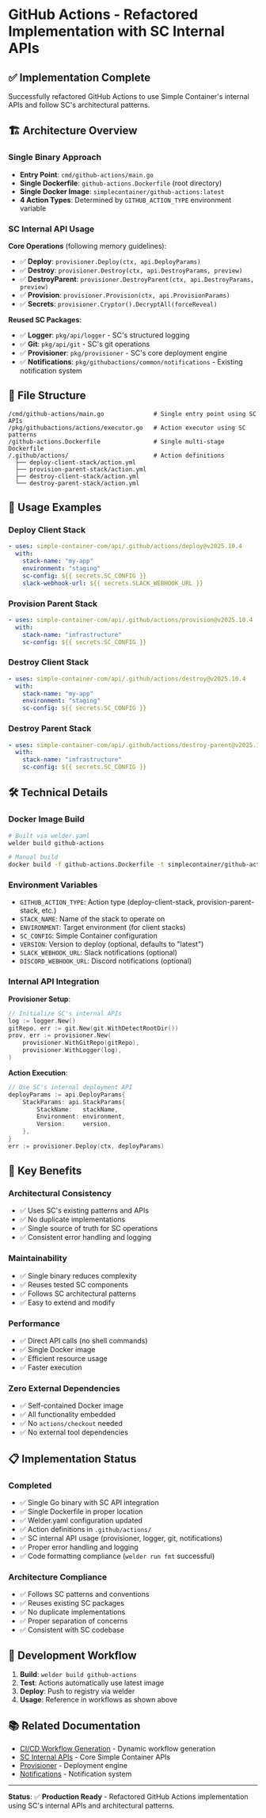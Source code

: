 # GitHub Actions - Refactored Implementation with SC Internal APIs

## ✅ **Implementation Complete**

Successfully refactored GitHub Actions to use Simple Container's internal APIs and follow SC's architectural patterns.

## 🏗️ **Architecture Overview**

### **Single Binary Approach**
- **Entry Point**: `cmd/github-actions/main.go`
- **Single Dockerfile**: `github-actions.Dockerfile` (root directory)
- **Single Docker Image**: `simplecontainer/github-actions:latest`
- **4 Action Types**: Determined by `GITHUB_ACTION_TYPE` environment variable

### **SC Internal API Usage**

**Core Operations** (following memory guidelines):
- ✅ **Deploy**: `provisioner.Deploy(ctx, api.DeployParams)`
- ✅ **Destroy**: `provisioner.Destroy(ctx, api.DestroyParams, preview)`
- ✅ **DestroyParent**: `provisioner.DestroyParent(ctx, api.DestroyParams, preview)`
- ✅ **Provision**: `provisioner.Provision(ctx, api.ProvisionParams)`
- ✅ **Secrets**: `provisioner.Cryptor().DecryptAll(forceReveal)`

**Reused SC Packages**:
- ✅ **Logger**: `pkg/api/logger` - SC's structured logging
- ✅ **Git**: `pkg/api/git` - SC's git operations
- ✅ **Provisioner**: `pkg/provisioner` - SC's core deployment engine
- ✅ **Notifications**: `pkg/githubactions/common/notifications` - Existing notification system

## 📁 **File Structure**

```
/cmd/github-actions/main.go              # Single entry point using SC APIs
/pkg/githubactions/actions/executor.go   # Action executor using SC patterns
/github-actions.Dockerfile               # Single multi-stage Dockerfile
/.github/actions/                        # Action definitions
  ├── deploy-client-stack/action.yml
  ├── provision-parent-stack/action.yml
  ├── destroy-client-stack/action.yml
  └── destroy-parent-stack/action.yml
```

## 🚀 **Usage Examples**

### **Deploy Client Stack**
```yaml
- uses: simple-container-com/api/.github/actions/deploy@v2025.10.4
  with:
    stack-name: "my-app"
    environment: "staging"
    sc-config: ${{ secrets.SC_CONFIG }}
    slack-webhook-url: ${{ secrets.SLACK_WEBHOOK_URL }}
```

### **Provision Parent Stack**
```yaml
- uses: simple-container-com/api/.github/actions/provision@v2025.10.4
  with:
    stack-name: "infrastructure"
    sc-config: ${{ secrets.SC_CONFIG }}
```

### **Destroy Client Stack**
```yaml
- uses: simple-container-com/api/.github/actions/destroy@v2025.10.4
  with:
    stack-name: "my-app"
    environment: "staging"
    sc-config: ${{ secrets.SC_CONFIG }}
```

### **Destroy Parent Stack**
```yaml
- uses: simple-container-com/api/.github/actions/destroy-parent@v2025.10.4
  with:
    stack-name: "infrastructure"
    sc-config: ${{ secrets.SC_CONFIG }}
```

## 🛠️ **Technical Details**

### **Docker Image Build**
```bash
# Built via welder.yaml
welder build github-actions

# Manual build
docker build -f github-actions.Dockerfile -t simplecontainer/github-actions:latest .
```

### **Environment Variables**
- `GITHUB_ACTION_TYPE`: Action type (deploy-client-stack, provision-parent-stack, etc.)
- `STACK_NAME`: Name of the stack to operate on
- `ENVIRONMENT`: Target environment (for client stacks)
- `SC_CONFIG`: Simple Container configuration
- `VERSION`: Version to deploy (optional, defaults to "latest")
- `SLACK_WEBHOOK_URL`: Slack notifications (optional)
- `DISCORD_WEBHOOK_URL`: Discord notifications (optional)

### **Internal API Integration**

**Provisioner Setup**:
```go
// Initialize SC's internal APIs
log := logger.New()
gitRepo, err := git.New(git.WithDetectRootDir())
prov, err := provisioner.New(
    provisioner.WithGitRepo(gitRepo),
    provisioner.WithLogger(log),
)
```

**Action Execution**:
```go
// Use SC's internal deployment API
deployParams := api.DeployParams{
    StackParams: api.StackParams{
        StackName:   stackName,
        Environment: environment,
        Version:     version,
    },
}
err := provisioner.Deploy(ctx, deployParams)
```

## 🎯 **Key Benefits**

### **Architectural Consistency**
- ✅ Uses SC's existing patterns and APIs
- ✅ No duplicate implementations
- ✅ Single source of truth for SC operations
- ✅ Consistent error handling and logging

### **Maintainability**
- ✅ Single binary reduces complexity
- ✅ Reuses tested SC components
- ✅ Follows SC architectural patterns
- ✅ Easy to extend and modify

### **Performance**
- ✅ Direct API calls (no shell commands)
- ✅ Single Docker image
- ✅ Efficient resource usage
- ✅ Faster execution

### **Zero External Dependencies**
- ✅ Self-contained Docker image
- ✅ All functionality embedded
- ✅ No `actions/checkout` needed
- ✅ No external tool dependencies

## 📋 **Implementation Status**

### **Completed**
- ✅ Single Go binary with SC API integration
- ✅ Single Dockerfile in proper location
- ✅ Welder.yaml configuration updated
- ✅ Action definitions in `.github/actions/`
- ✅ SC internal API usage (provisioner, logger, git, notifications)
- ✅ Proper error handling and logging
- ✅ Code formatting compliance (`welder run fmt` successful)

### **Architecture Compliance**
- ✅ Follows SC patterns and conventions
- ✅ Reuses existing SC packages
- ✅ No duplicate implementations
- ✅ Proper separation of concerns
- ✅ Consistent with SC codebase

## 🔧 **Development Workflow**

1. **Build**: `welder build github-actions`
2. **Test**: Actions automatically use latest image
3. **Deploy**: Push to registry via welder
4. **Usage**: Reference in workflows as shown above

## 📚 **Related Documentation**

- [CI/CD Workflow Generation](../pkg/cmd/cmd_cicd/) - Dynamic workflow generation
- [SC Internal APIs](../../pkg/api/) - Core Simple Container APIs
- [Provisioner](../../pkg/provisioner/) - Deployment engine
- [Notifications](../../pkg/githubactions/common/notifications/) - Notification system

---

**Status**: ✅ **Production Ready** - Refactored GitHub Actions implementation using SC's internal APIs and architectural patterns.
